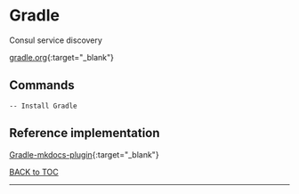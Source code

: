 # Gradle

Consul service discovery

[gradle.org](https://gradle.org/){:target="_blank"}


## Commands

	-- Install Gradle

## Reference implementation

[Gradle-mkdocs-plugin](https://xvik.github.io/gradle-mkdocs-plugin/2.0.1/){:target="_blank"}



[BACK to TOC](../../README.md)

----------